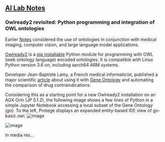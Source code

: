 ## <u>AI Lab Notes</u>

### **Owlready2 revisited: Python programming and integration of OWL ontologies**

Earlier [Notes](https://github.com/rtrelease/Jetson-Symbolics-Neuromorphics/blob/main/Onto1.md) considered the use of ontologies in conjunction with medical imaging, computer vision, and large language model applications.

[Owlready2](https://github.com/pwin/owlready2/tree/master) is a [pip installable](https://pypi.org/project/owlready2/) Python module for programming with OWL (web ontology language) encoded ontologies. It is compatible with Linux Python version 3.6 on, including aarch64 ARM systems.

Developer Jean-Baptiste Lamy, a French medical informaticist, published a major scientific [article](http://www.lesfleursdunormal.fr/_downloads/article_owlready_aim_2017.pdf) about using it with [Gene Ontology](https://geneontology.org) and automating the comparison of drug contraindications.

Considering this as a starting point for a new Owlready2 installation on an AGX Orin (JP 5.1.2), the following image shows a few lines of Python in a simple Jupyter Notebook accessing a local subset of the Gene Ontology *(go)*.  To the left, Protege displays an expanded entity-based IDE view of go-basic.owl.
![image](https://github.com/user-attachments/assets/6c88de59-2991-419f-abc8-972eaf3ab679)

![image](https://github.com/user-attachments/assets/f2a75187-faff-4633-ae09-269364e30dfd)

In media res...
